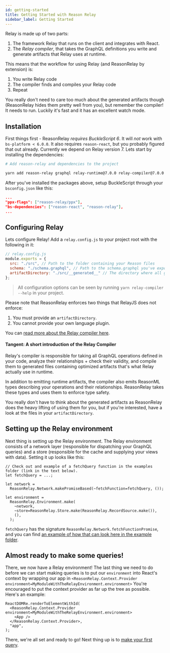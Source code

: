 ```yaml
---
id: getting-started
title: Getting Started with Reason Relay
sidebar_label: Getting Started
---
```


Relay is made up of two parts:

1. The framework Relay that runs on the client and integrates with React.
2. The _Relay compiler_, that takes the GraphQL definitions you write and generate artifacts that Relay uses at runtime.

This means that the workflow for using Relay (and ReasonRelay by extension) is:

1. You write Relay code
2. The compiler finds and compiles your Relay code
3. Repeat

You really don't need to care too much about the generated artifacts though (ReasonRelay hides them pretty well from you), but remember the compiler! It needs to run. Luckily it's fast and it has an excellent watch mode.

## Installation

First things first - ReasonRelay _requires BuckleScript 6_. It will _not_ work with `bs-platform < 6.0.0`. It also requires `reason-react`, but you probably figured that out already. Currently we depend on Relay version 7. Lets start by installing the dependencies:

```bash
# Add reason-relay and dependencies to the project

yarn add reason-relay graphql relay-runtime@7.0.0 relay-compiler@7.0.0 react-relay@experimental relay-config@7.0.0
```

After you've installed the packages above, setup BuckleScript through your `bsconfig.json` like this:

```json
...
"ppx-flags": ["reason-relay/ppx"],
"bs-dependencies": ["reason-react", "reason-relay"],
...
```

## Configuring Relay

Lets configure Relay! Add a `relay.config.js` to your project root with the following in it:

```js
// relay.config.js
module.exports = {
  src: "./src", // Path to the folder containing your Reason files
  schema: "./schema.graphql", // Path to the schema.graphql you've exported from your API. Don't know what this is? run `npx get-graphql-schema http://path/to/my/graphql/server > schema.graphql` in your root
  artifactDirectory: "./src/__generated__" // The directory where all generated files will be emitted
};
```

> All configuration options can be seen by running `yarn relay-compiler --help` in your project.

Please note that ReasonRelay enforces two things that RelayJS does not enforce:

1. You must provide an `artifactDirectory`.
2. You cannot provide your own language plugin.

You can [read more about the Relay compiler here](https://relay.dev/docs/en/graphql-in-relay.html#relay-compiler).

#### Tangent: A short introduction of the Relay Compiler

Relay's compiler is responsible for taking all GraphQL operations defined in your code, analyze their relationships + check their validity, and compile them to generated files containing optimized artifacts that's what Relay actually use in runtime.

In addition to emitting runtime artifacts, the compiler also emits ReasonML types describing your operations and their relationships. ReasonRelay takes these types and uses them to enforce type safety.

You really don't have to think about the generated artifacts as ReasonRelay does the heavy lifting of using them for you, but if you're interested, have a look at the files in your `artifactDirectory`.

## Setting up the Relay environment

Next thing is setting up the Relay environment. The Relay environment consists of a network layer (responsible for dispatching your GraphQL queries) and a store (responsible for the cache and supplying your views with data). Setting it up looks like this:

```reason
// Check out and example of a fetchQuery function in the examples folder (link in the text below).
let fetchQuery = ...;

let network =
  ReasonRelay.Network.makePromiseBased(~fetchFunction=fetchQuery, ());

let environment =
  ReasonRelay.Environment.make(
    ~network,
    ~store=ReasonRelay.Store.make(ReasonRelay.RecordSource.make()),
    (),
  );
```

`fetchQuery` has the signature `ReasonRelay.Network.fetchFunctionPromise`, and you can find [an example of how that can look here in the example folder](https://github.com/zth/reason-relay/blob/master/example/src/RelayEnv.re).

## Almost ready to make some queries!

There, we now have a Relay environment! The last thing we need to do before we can start making queries is to put our `environment` into React's context by wrapping our app in `<ReasonRelay.Context.Provider environment=MyModuleWithTheRelayEnvironment.environment>` You're encouraged to put the context provider as far up the tree as possible. Here's an example:

```reason
ReactDOMRe.renderToElementWithId(
  <ReasonRelay.Context.Provider environment=MyModuleWithTheRelayEnvironment.environment>
    <App />
  </ReasonRelay.Context.Provider>,
  "app",
);
```

There, we're all set and ready to go! Next thing up is to [make your first query](querying).
